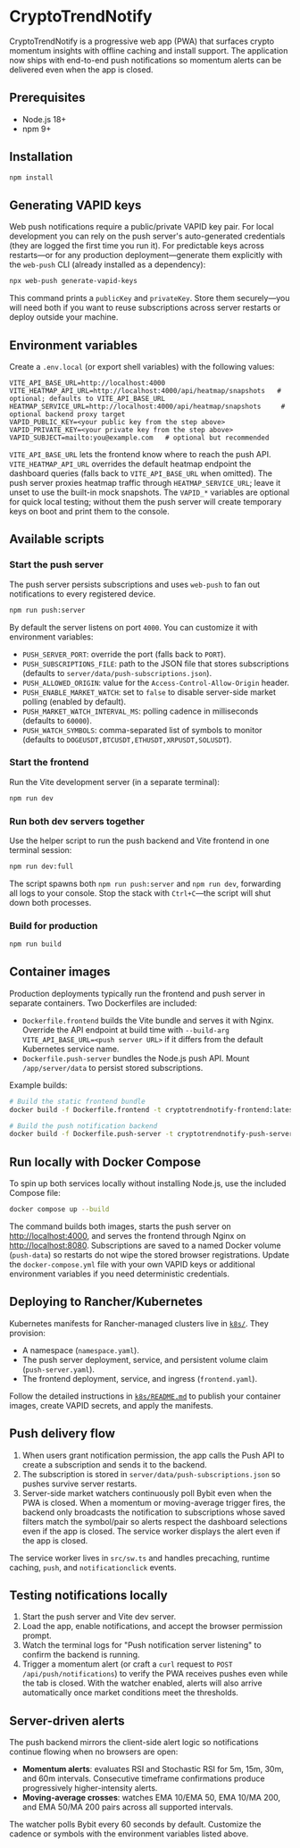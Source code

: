 # CryptoTrendNotify

CryptoTrendNotify is a progressive web app (PWA) that surfaces crypto momentum insights with offline caching and install support. The application now ships with end-to-end push notifications so momentum alerts can be delivered even when the app is closed.

## Prerequisites

- Node.js 18+
- npm 9+

## Installation

```bash
npm install
```

## Generating VAPID keys

Web push notifications require a public/private VAPID key pair. For local development you can rely on the push server's auto-generated credentials (they are logged the first time you run it). For predictable keys across restarts—or for any production deployment—generate them explicitly with the `web-push` CLI (already installed as a dependency):

```bash
npx web-push generate-vapid-keys
```

This command prints a `publicKey` and `privateKey`. Store them securely—you will need both if you want to reuse subscriptions across server restarts or deploy outside your machine.

## Environment variables

Create a `.env.local` (or export shell variables) with the following values:

```
VITE_API_BASE_URL=http://localhost:4000
VITE_HEATMAP_API_URL=http://localhost:4000/api/heatmap/snapshots   # optional; defaults to VITE_API_BASE_URL
HEATMAP_SERVICE_URL=http://localhost:4000/api/heatmap/snapshots     # optional backend proxy target
VAPID_PUBLIC_KEY=<your public key from the step above>
VAPID_PRIVATE_KEY=<your private key from the step above>
VAPID_SUBJECT=mailto:you@example.com   # optional but recommended
```

`VITE_API_BASE_URL` lets the frontend know where to reach the push API. `VITE_HEATMAP_API_URL` overrides the default heatmap endpoint the dashboard queries (falls back to `VITE_API_BASE_URL` when omitted). The push server proxies heatmap traffic through `HEATMAP_SERVICE_URL`; leave it unset to use the built-in mock snapshots. The `VAPID_*` variables are optional for quick local testing; without them the push server will create temporary keys on boot and print them to the console.

## Available scripts

### Start the push server

The push server persists subscriptions and uses `web-push` to fan out notifications to every registered device.

```bash
npm run push:server
```

By default the server listens on port `4000`. You can customize it with environment variables:

- `PUSH_SERVER_PORT`: override the port (falls back to `PORT`).
- `PUSH_SUBSCRIPTIONS_FILE`: path to the JSON file that stores subscriptions (defaults to `server/data/push-subscriptions.json`).
- `PUSH_ALLOWED_ORIGIN`: value for the `Access-Control-Allow-Origin` header.
- `PUSH_ENABLE_MARKET_WATCH`: set to `false` to disable server-side market polling (enabled by default).
- `PUSH_MARKET_WATCH_INTERVAL_MS`: polling cadence in milliseconds (defaults to `60000`).
- `PUSH_WATCH_SYMBOLS`: comma-separated list of symbols to monitor (defaults to `DOGEUSDT,BTCUSDT,ETHUSDT,XRPUSDT,SOLUSDT`).

### Start the frontend

Run the Vite development server (in a separate terminal):

```bash
npm run dev
```

### Run both dev servers together

Use the helper script to run the push backend and Vite frontend in one terminal session:

```bash
npm run dev:full
```

The script spawns both `npm run push:server` and `npm run dev`, forwarding all logs to your console. Stop the stack with `Ctrl+C`—the script will shut down both processes.

### Build for production

```bash
npm run build
```

## Container images

Production deployments typically run the frontend and push server in separate containers. Two Dockerfiles are included:

- `Dockerfile.frontend` builds the Vite bundle and serves it with Nginx. Override the API endpoint at build time with `--build-arg VITE_API_BASE_URL=<push server URL>` if it differs from the default Kubernetes service name.
- `Dockerfile.push-server` bundles the Node.js push API. Mount `/app/server/data` to persist stored subscriptions.

Example builds:

```bash
# Build the static frontend bundle
docker build -f Dockerfile.frontend -t cryptotrendnotify-frontend:latest .

# Build the push notification backend
docker build -f Dockerfile.push-server -t cryptotrendnotify-push-server:latest .
```

## Run locally with Docker Compose

To spin up both services locally without installing Node.js, use the included Compose file:

```bash
docker compose up --build
```

The command builds both images, starts the push server on <http://localhost:4000>, and serves the frontend through Nginx on <http://localhost:8080>. Subscriptions are saved to a named Docker volume (`push-data`) so restarts do not wipe the stored browser registrations. Update the `docker-compose.yml` file with your own VAPID keys or additional environment variables if you need deterministic credentials.

## Deploying to Rancher/Kubernetes

Kubernetes manifests for Rancher-managed clusters live in [`k8s/`](./k8s). They provision:

- A namespace (`namespace.yaml`).
- The push server deployment, service, and persistent volume claim (`push-server.yaml`).
- The frontend deployment, service, and ingress (`frontend.yaml`).

Follow the detailed instructions in [`k8s/README.md`](./k8s/README.md) to publish your container images, create VAPID secrets, and apply the manifests.

## Push delivery flow

1. When users grant notification permission, the app calls the Push API to create a subscription and sends it to the backend.
2. The subscription is stored in `server/data/push-subscriptions.json` so pushes survive server restarts.
3. Server-side market watchers continuously poll Bybit even when the PWA is closed. When a momentum or moving-average trigger fires, the backend only broadcasts the notification to subscriptions whose saved filters match the symbol/pair so alerts respect the dashboard selections even if the app is closed. The service worker displays the alert even if the app is closed.

The service worker lives in `src/sw.ts` and handles precaching, runtime caching, `push`, and `notificationclick` events.

## Testing notifications locally

1. Start the push server and Vite dev server.
2. Load the app, enable notifications, and accept the browser permission prompt.
3. Watch the terminal logs for "Push notification server listening" to confirm the backend is running.
4. Trigger a momentum alert (or craft a `curl` request to `POST /api/push/notifications`) to verify the PWA receives pushes even while the tab is closed. With the watcher enabled, alerts will also arrive automatically once market conditions meet the thresholds.

## Server-driven alerts

The push backend mirrors the client-side alert logic so notifications continue flowing when no browsers are open:

- **Momentum alerts**: evaluates RSI and Stochastic RSI for 5m, 15m, 30m, and 60m intervals. Consecutive timeframe confirmations produce progressively higher-intensity alerts.
- **Moving-average crosses**: watches EMA 10/EMA 50, EMA 10/MA 200, and EMA 50/MA 200 pairs across all supported intervals.

The watcher polls Bybit every 60 seconds by default. Customize the cadence or symbols with the environment variables listed above.
